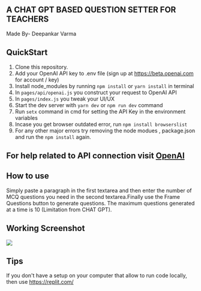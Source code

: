 ## A CHAT GPT BASED QUESTION SETTER FOR TEACHERS
Made By- Deepankar Varma

## QuickStart       

1. Clone this repository.
2. Add your OpenAI API key to .env file (sign up at https://beta.openai.com for account / key)
3. Install node_modules by running `npm install` or `yarn install` in terminal
4. In `pages/api/openai.js` you construct your request to OpenAI API
5. In `pages/index.js` you tweak your UI/UX
6. Start the dev server with `yarn dev` or `npm run dev` command
7. Run `setx` command in cmd for setting the API Key in the environment variables
8. Incase you get browser outdated error, run `npm install browserslist`
9. For any other major errors try removing the node modues , package.json and run the `npm install` again.


## For help related to API connection visit [OpenAI](https://help.openai.com/en/articles/5112595-best-practices-for-api-key-safety)



## How to use

Simply paste a paragraph in the first textarea and then enter the number of MCQ questions you need in the second textarea.Finally use the Frame Questions button to generate questions. The maximum questions generated at a time is 10 (Limitation from CHAT GPT). 


## Working Screenshot

<img src="https://miro.medium.com/v2/resize:fit:1100/0*-U316Ioh1PHQ42xC"></img>


## Tips

If you don't have a setup on your computer that allow to run code locally, then use https://replit.com/

